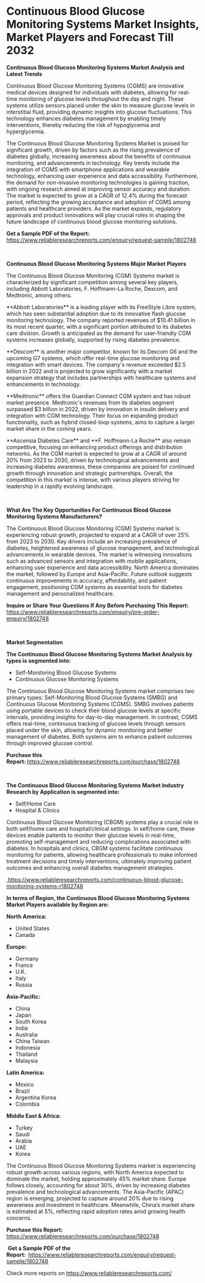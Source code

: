 <p><h1>Continuous Blood Glucose Monitoring Systems Market Insights, Market Players and Forecast Till 2032</h1></p><p><strong>Continuous Blood Glucose Monitoring Systems Market Analysis and Latest Trends</strong></p>
<p><p>Continuous Blood Glucose Monitoring Systems (CGMS) are innovative medical devices designed for individuals with diabetes, allowing for real-time monitoring of glucose levels throughout the day and night. These systems utilize sensors placed under the skin to measure glucose levels in interstitial fluid, providing dynamic insights into glucose fluctuations. This technology enhances diabetes management by enabling timely interventions, thereby reducing the risk of hypoglycemia and hyperglycemia.</p><p>The Continuous Blood Glucose Monitoring Systems Market is poised for significant growth, driven by factors such as the rising prevalence of diabetes globally, increasing awareness about the benefits of continuous monitoring, and advancements in technology. Key trends include the integration of CGMS with smartphone applications and wearable technology, enhancing user experience and data accessibility. Furthermore, the demand for non-invasive monitoring technologies is gaining traction, with ongoing research aimed at improving sensor accuracy and duration. The market is expected to grow at a CAGR of 12.4% during the forecast period, reflecting the growing acceptance and adoption of CGMS among patients and healthcare providers. As the market expands, regulatory approvals and product innovations will play crucial roles in shaping the future landscape of continuous blood glucose monitoring solutions.</p></p>
<p><strong>Get a Sample PDF of the Report:&nbsp;</strong> <a href="https://www.reliableresearchreports.com/enquiry/request-sample/1802748?utm_campaign=2251&utm_medium=2&utm_source=Github&utm_content=ia&utm_term=03032025&utm_id=continuous-blood-glucose-monitoring-systems">https://www.reliableresearchreports.com/enquiry/request-sample/1802748</a></p>
<p>&nbsp;</p>
<p><strong>Continuous Blood Glucose Monitoring Systems Major Market Players</strong></p>
<p><p>The Continuous Blood Glucose Monitoring (CGM) Systems market is characterized by significant competition among several key players, including Abbott Laboratories, F. Hoffmann-La Roche, Dexcom, and Medtronic, among others. </p><p>**Abbott Laboratories** is a leading player with its FreeStyle Libre system, which has seen substantial adoption due to its innovative flash glucose monitoring technology. The company reported revenues of $10.41 billion in its most recent quarter, with a significant portion attributed to its diabetes care division. Growth is anticipated as the demand for user-friendly CGM systems increases globally, supported by rising diabetes prevalence.</p><p>**Dexcom** is another major competitor, known for its Dexcom G6 and the upcoming G7 systems, which offer real-time glucose monitoring and integration with smart devices. The company's revenue exceeded $2.5 billion in 2022 and is projected to grow significantly with a market expansion strategy that includes partnerships with healthcare systems and enhancements in technology.</p><p>**Medtronic** offers the Guardian Connect CGM system and has robust market presence. Medtronic's revenues from its diabetes segment surpassed $3 billion in 2022, driven by innovation in insulin delivery and integration with CGM technology. Their focus on expanding product functionality, such as hybrid closed-loop systems, aims to capture a larger market share in the coming years.</p><p>**Ascensia Diabetes Care** and **F. Hoffmann-La Roche** also remain competitive, focusing on enhancing product offerings and distribution networks. As the CGM market is expected to grow at a CAGR of around 20% from 2023 to 2030, driven by technological advancements and increasing diabetes awareness, these companies are poised for continued growth through innovation and strategic partnerships. Overall, the competition in this market is intense, with various players striving for leadership in a rapidly evolving landscape.</p></p>
<p>&nbsp;</p>
<p><strong>What Are The Key Opportunities For Continuous Blood Glucose Monitoring Systems Manufacturers?</strong></p>
<p><p>The Continuous Blood Glucose Monitoring (CGM) Systems market is experiencing robust growth, projected to expand at a CAGR of over 25% from 2023 to 2030. Key drivers include an increasing prevalence of diabetes, heightened awareness of glucose management, and technological advancements in wearable devices. The market is witnessing innovations such as advanced sensors and integration with mobile applications, enhancing user experience and data accessibility. North America dominates the market, followed by Europe and Asia-Pacific. Future outlook suggests continuous improvements in accuracy, affordability, and patient engagement, positioning CGM systems as essential tools for diabetes management and personalized healthcare.</p></p>
<p><strong>Inquire or Share Your Questions If Any Before Purchasing This Report:</strong> <a href="https://www.reliableresearchreports.com/enquiry/pre-order-enquiry/1802748?utm_campaign=2251&utm_medium=2&utm_source=Github&utm_content=ia&utm_term=03032025&utm_id=continuous-blood-glucose-monitoring-systems">https://www.reliableresearchreports.com/enquiry/pre-order-enquiry/1802748</a></p>
<p>&nbsp;</p>
<p><strong>Market Segmentation</strong></p>
<p><strong>The Continuous Blood Glucose Monitoring Systems Market Analysis by types is segmented into:</strong></p>
<p><ul><li>Self-Monitoring Blood Glucose Systems</li><li>Continuous Glucose Monitoring Systems</li></ul></p>
<p><p>The Continuous Blood Glucose Monitoring Systems market comprises two primary types: Self-Monitoring Blood Glucose Systems (SMBG) and Continuous Glucose Monitoring Systems (CGMS). SMBG involves patients using portable devices to check their blood glucose levels at specific intervals, providing insights for day-to-day management. In contrast, CGMS offers real-time, continuous tracking of glucose levels through sensors placed under the skin, allowing for dynamic monitoring and better management of diabetes. Both systems aim to enhance patient outcomes through improved glucose control.</p></p>
<p><strong>Purchase this Report:&nbsp;</strong><a href="https://www.reliableresearchreports.com/purchase/1802748?utm_campaign=2251&utm_medium=2&utm_source=Github&utm_content=ia&utm_term=03032025&utm_id=continuous-blood-glucose-monitoring-systems">https://www.reliableresearchreports.com/purchase/1802748</a></p>
<p>&nbsp;</p>
<p><strong>The Continuous Blood Glucose Monitoring Systems Market Industry Research by Application is segmented into:</strong></p>
<p><ul><li>Self/Home Care</li><li>Hospital & Clinics</li></ul></p>
<p><p>Continuous Blood Glucose Monitoring (CBGM) systems play a crucial role in both self/home care and hospital/clinical settings. In self/home care, these devices enable patients to monitor their glucose levels in real-time, promoting self-management and reducing complications associated with diabetes. In hospitals and clinics, CBGM systems facilitate continuous monitoring for patients, allowing healthcare professionals to make informed treatment decisions and timely interventions, ultimately improving patient outcomes and enhancing overall diabetes management strategies.</p></p>
<p><a href="https://www.reliableresearchreports.com/continuous-blood-glucose-monitoring-systems-r1802748?utm_campaign=2251&utm_medium=2&utm_source=Github&utm_content=ia&utm_term=03032025&utm_id=continuous-blood-glucose-monitoring-systems">&nbsp;https://www.reliableresearchreports.com/continuous-blood-glucose-monitoring-systems-r1802748</a></p>
<p><strong>In terms of Region, the Continuous Blood Glucose Monitoring Systems Market Players available by Region are:</strong></p>
<p>
    <p> <strong> North America: </strong>
        <ul>
            <li>United States</li>
            <li>Canada</li>
        </ul>
        </p> 
    <p> <strong> Europe: </strong>
        <ul>
            <li>Germany</li>
            <li>France</li>
            <li>U.K.</li>
            <li>Italy</li>
            <li>Russia</li>
        </ul>
        </p> 
    <p> <strong> Asia-Pacific: </strong>
        <ul>
            <li>China</li>
            <li>Japan</li>
            <li>South Korea</li>
            <li>India</li>
            <li>Australia</li>
            <li>China Taiwan</li>
            <li>Indonesia</li>
            <li>Thailand</li>
            <li>Malaysia</li>
        </ul>
        </p> 
    <p> <strong> Latin America: </strong>
        <ul>
            <li>Mexico</li>
            <li>Brazil</li>
            <li>Argentina Korea</li>
            <li>Colombia</li>
        </ul>
        </p> 
    <p> <strong> Middle East & Africa: </strong>
        <ul>
            <li>Turkey</li>
            <li>Saudi</li>
            <li>Arabia</li>
            <li>UAE</li>
            <li>Korea</li>
        </ul>
    </p>
    </p>
<p><p>The Continuous Blood Glucose Monitoring Systems market is experiencing robust growth across various regions, with North America expected to dominate the market, holding approximately 45% market share. Europe follows closely, accounting for about 30%, driven by increasing diabetes prevalence and technological advancements. The Asia-Pacific (APAC) region is emerging, projected to capture around 20% due to rising awareness and investment in healthcare. Meanwhile, China’s market share is estimated at 5%, reflecting rapid adoption rates amid growing health concerns.</p></p>
<p><strong>Purchase this Report: </strong><a href="https://www.reliableresearchreports.com/purchase/1802748?utm_campaign=2251&utm_medium=2&utm_source=Github&utm_content=ia&utm_term=03032025&utm_id=continuous-blood-glucose-monitoring-systems">https://www.reliableresearchreports.com/purchase/1802748</a></p>
<p>&nbsp;<strong>Get a Sample PDF of the Report:&nbsp;&nbsp;</strong><a href="https://www.reliableresearchreports.com/enquiry/request-sample/1802748?utm_campaign=2251&utm_medium=2&utm_source=Github&utm_content=ia&utm_term=03032025&utm_id=continuous-blood-glucose-monitoring-systems">https://www.reliableresearchreports.com/enquiry/request-sample/1802748</a></p>
<p><strong></strong></p>
<p>Check more reports on <a href="https://www.reliableresearchreports.com/?utm_campaign=2251&utm_medium=2&utm_source=Github&utm_content=ia&utm_term=03032025&utm_id=continuous-blood-glucose-monitoring-systems">https://www.reliableresearchreports.com/</a></p>